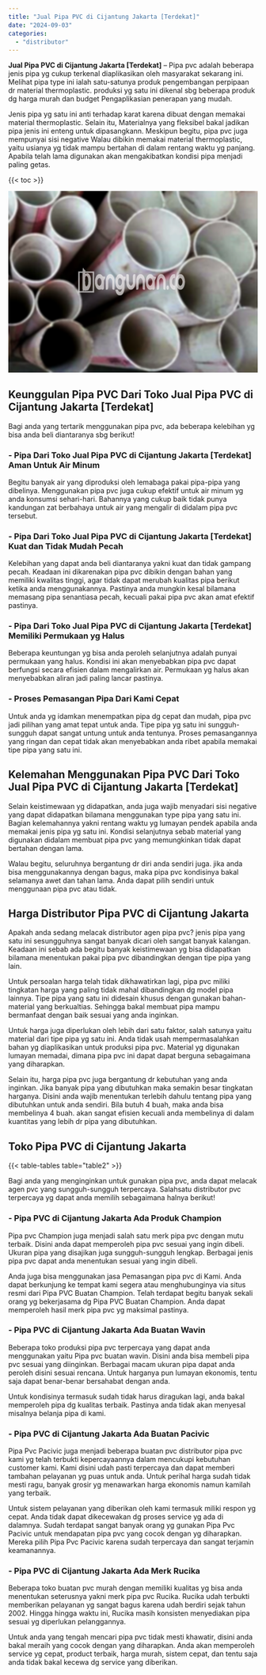 ```yaml
---
title: "Jual Pipa PVC di Cijantung Jakarta [Terdekat]"
date: "2024-09-03"
categories: 
  - "distributor"
---
```


**Jual Pipa PVC di Cijantung Jakarta \[Terdekat\]** – Pipa pvc adalah beberapa jenis pipa yg cukup terkenal diaplikasikan oleh masyarakat sekarang ini. Melihat pipa type ini ialah satu-satunya produk pengembangan perpipaan dr material thermoplastic. produksi yg satu ini dikenal sbg beberapa produk dg harga murah dan budget Pengaplikasian penerapan yang mudah.

Jenis pipa yg satu ini anti terhadap karat karena dibuat dengan memakai material thermoplastic. Selain itu, Materialnya yang fleksibel bakal jadikan pipa jenis ini enteng untuk dipasangkann. Meskipun begitu, pipa pvc juga mempunyai sisi negative Walau dibikin memakai material thermoplastic, yaitu usianya yg tidak mampu bertahan di dalam rentang waktu yg panjang. Apabila telah lama digunakan akan mengakibatkan kondisi pipa menjadi paling getas.

{{< toc >}}

![Jual Pipa PVC di Cijantung Jakarta [Terdekat]](/images/jaul-pipa-pvc-34.png)

## Keunggulan Pipa PVC Dari Toko Jual Pipa PVC di Cijantung Jakarta \[Terdekat\]

Bagi anda yang tertarik menggunakan pipa pvc, ada beberapa kelebihan yg bisa anda beli diantaranya sbg berikut!

### \- Pipa Dari Toko Jual Pipa PVC di Cijantung Jakarta \[Terdekat\] Aman Untuk Air Minum

Begitu banyak air yang diproduksi oleh lemabaga pakai pipa-pipa yang dibelinya. Menggunakan pipa pvc juga cukup efektif untuk air minum yg anda konsumsi sehari-hari. Bahannya yang cukup baik tidak punya kandungan zat berbahaya untuk air yang mengalir di didalam pipa pvc tersebut.

### \- Pipa Dari Toko Jual Pipa PVC di Cijantung Jakarta \[Terdekat\] Kuat dan Tidak Mudah Pecah

Kelebihan yang dapat anda beli diantaranya yakni kuat dan tidak gampang pecah. Keadaan ini dikarenakan pipa pvc dibikin dengan bahan yang memiliki kwalitas tinggi, agar tidak dapat merubah kualitas pipa berikut ketika anda menggunakannya. Pastinya anda mungkin kesal bilamana memasang pipa senantiasa pecah, kecuali pakai pipa pvc akan amat efektif pastinya.

### \- Pipa Dari Toko Jual Pipa PVC di Cijantung Jakarta \[Terdekat\] Memiliki Permukaan yg Halus

Beberapa keuntungan yg bisa anda peroleh selanjutnya adalah punyai permukaan yang halus. Kondisi ini akan menyebabkan pipa pvc dapat berfungsi secara efisien dalam mengalirkan air. Permukaan yg halus akan menyebabkan aliran jadi paling lancar pastinya.

### \- Proses Pemasangan Pipa Dari Kami Cepat

Untuk anda yg idamkan menempatkan pipa dg cepat dan mudah, pipa pvc jadi pilihan yang amat tepat untuk anda. Tipe pipa yg satu ini sungguh-sungguh dapat sangat untung untuk anda tentunya. Proses pemasangannya yang ringan dan cepat tidak akan menyebabkan anda ribet apabila memakai tipe pipa yang satu ini.

## Kelemahan Menggunakan Pipa PVC Dari Toko Jual Pipa PVC di Cijantung Jakarta \[Terdekat\]

Selain keistimewaan yg didapatkan, anda juga wajib menyadari sisi negative yang dapat didapatkan bilamana menggunakan type pipa yang satu ini. Bagian kelemahannya yakni rentang waktu yg lumayan pendek apabila anda memakai jenis pipa yg satu ini. Kondisi selanjutnya sebab material yang digunakan didalam membuat pipa pvc yang memungkinkan tidak dapat bertahan dengan lama.

Walau begitu, seluruhnya bergantung dr diri anda sendiri juga. jika anda bisa menggunakannya dengan bagus, maka pipa pvc kondisinya bakal selamanya awet dan tahan lama. Anda dapat pilih sendiri untuk menggunaan pipa pvc atau tidak.

## Harga Distributor Pipa PVC di Cijantung Jakarta

Apakah anda sedang melacak distributor agen pipa pvc? jenis pipa yang satu ini sesungguhnya sangat banyak dicari oleh sangat banyak kalangan. Keadaan ini sebab ada begitu banyak keistimewaan yg bisa didapatkan bilamana menentukan pakai pipa pvc dibandingkan dengan tipe pipa yang lain.

Untuk persoalan harga telah tidak dikhawatirkan lagi, pipa pvc miliki tingkatan harga yang paling tidak mahal dibandingkan dg model pipa lainnya. Tipe pipa yang satu ini didesain khusus dengan gunakan bahan-material yang berkualtias. Sehingga bakal membuat pipa mampu bermanfaat dengan baik sesuai yang anda inginkan.

Untuk harga juga diperlukan oleh lebih dari satu faktor, salah satunya yaitu material dari tipe pipa yg satu ini. Anda tidak usah mempermasalahkan bahan yg diaplikasikan untuk produksi pipa pvc. Material yg digunakan lumayan memadai, dimana pipa pvc ini dapat dapat berguna sebagaimana yang diharapkan.

Selain itu, harga pipa pvc juga bergantung dr kebutuhan yang anda inginkan. Jika banyak pipa yang dibutuhkan maka semakin besar tingkatan harganya. Disini anda wajib menentukan terlebih dahulu tentang pipa yang dibutuhkan untuk anda sendiri. Bila butuh 4 buah, maka anda bisa membelinya 4 buah. akan sangat efisien kecuali anda membelinya di dalam kuantitas yang lebih dr pipa yang dibutuhkan.

## Toko Pipa PVC di Cijantung Jakarta

{{< table-tables table="table2" >}}

Bagi anda yang menginginkan untuk gunakan pipa pvc, anda dapat melacak agen pvc yang sungguh-sungguh terpercaya. Salahsatu distributor pvc terpercaya yg dapat anda memilih sebagaimana halnya berikut!

### \- Pipa PVC di Cijantung Jakarta Ada Produk Champion

Pipa pvc Champion juga menjadi salah satu merk pipa pvc dengan mutu terbaik. Disini anda dapat memperoleh pipa pvc sesuai yang ingin dibeli. Ukuran pipa yang disajikan juga sungguh-sungguh lengkap. Berbagai jenis pipa pvc dapat anda menentukan sesuai yang ingin dibeli.

Anda juga bisa menggunakan jasa Pemasangan pipa pvc di Kami. Anda dapat berkunjung ke tempat kami segera atau menghubunginya via situs resmi dari Pipa PVC Buatan Champion. Telah terdapat begitu banyak sekali orang yg bekerjasama dg Pipa PVC Buatan Champion. Anda dapat memperoleh hasil merk pipa pvc yg maksimal pastinya.

### \- Pipa PVC di Cijantung Jakarta Ada Buatan Wavin

Beberapa toko produksi pipa pvc terpercaya yang dapat anda menggunakan yaitu Pipa pvc buatan wavin. Disini anda bisa membeli pipa pvc sesuai yang diinginkan. Berbagai macam ukuran pipa dapat anda peroleh disini sesuai rencana. Untuk harganya pun lumayan ekonomis, tentu saja dapat benar-benar bersahabat dengan anda.

Untuk kondisinya termasuk sudah tidak harus diragukan lagi, anda bakal memperoleh pipa dg kualitas terbaik. Pastinya anda tidak akan menyesal misalnya belanja pipa di kami.

### \- Pipa PVC di Cijantung Jakarta Ada Buatan Pacivic

Pipa Pvc Pacivic juga menjadi beberapa buatan pvc distributor pipa pvc kami yg telah terbukti kepercayaannya dalam mencukupi kebutuhan customer kami. Kami disini udah pasti terpercaya dan dapat memberi tambahan pelayanan yg puas untuk anda. Untuk perihal harga sudah tidak mesti ragu, banyak grosir yg menawarkan harga ekonomis namun kamilah yang terbaik.

Untuk sistem pelayanan yang diberikan oleh kami termasuk miliki respon yg cepat. Anda tidak dapat dikecewakan dg proses service yg ada di dalamnya. Sudah terdapat sangat banyak orang yg gunakan Pipa Pvc Pacivic untuk mendapatan pipa pvc yang cocok dengan yg diharapkan. Mereka pilih Pipa Pvc Pacivic karena sudah terpercaya dan sangat terjamin keamanannya.

### \- Pipa PVC di Cijantung Jakarta Ada Merk Rucika

Beberapa toko buatan pvc murah dengan memiliki kualitas yg bisa anda menentukan seterusnya yakni merk pipa pvc Rucika. Rucika udah terbukti memberikan pelayanan yg sangat bagus karena udah berdiri sejak tahun 2002. Hingga hingga waktu ini, Rucika masih konsisten menyediakan pipa sesuai yg diperlukan pelanggannya.

Untuk anda yang tengah mencari pipa pvc tidak mesti khawatir, disini anda bakal meraih yang cocok dengan yang diharapkan. Anda akan memperoleh service yg cepat, product terbaik, harga murah, sistem cepat, dan tentu saja anda tidak bakal kecewa dg service yang diberikan.
